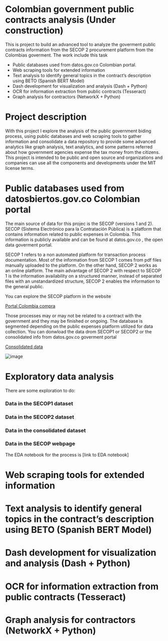 # Colombian government public contracts analysis (Under construction)

This is project to build an advanced tool to analyze the goverment public contracts information from the SECOP 2 procurement platform from the Colombias goverment. The work include this task

 - Public databases used from datos.gov.co Colombian portal.
 - Web scraping tools for extended information
 - Text analysis to identify general topics in the contract’s description using BETO (Spanish BERT Model) 
 - Dash development for visualization and analysis (Dash + Python)
 - OCR for information extraction from public contracts (Tesseract)
 - Graph analysis for contractors (NetworkX + Python)

# Project description

With this project I explore the analysis of the public government biding process, using public databases and web scraping tools to gather information and consolidate a data repository to provide some advanced analytics like graph analysis, text analytics, and some patterns referred about how government agencies expense the tax money from the citizens. This project is intended to be public and open source and organizations and companies can use all the components and developments under the MIT license terms.

# Public databases used from datosbiertos.gov.co Colombian portal

The main source of data for this projec is the SECOP (versions 1 and 2). SECOP (Sistema Electrónico para la Contratación Pública) is a platform that contains information related to public expenses in Colombia. This information is publicly available and can be found at datos.gov.co , the open data goverment portal.

SECOP 1 refers to a non automated platform for transaction process documentation. Most of the information from SECOP 1 comes from pdf files manually uploaded to the platform. On the other hand, SECOP 2 works as an online platform. The main advantage of SECOP 2 with respect to SECOP 1 is the information availability on a structured manner, instead of separated files with an unstandardized structure, SECOP 2 enables the information to the general public.

You can explore the SECOP platform in the website

[Portal Colombia compra](https://colombiacompra.gov.co/)

Those processes may or may not be related to a contract with the government and they may be finished or ongoing. The database is segmented depending on the public expenses platform utilized for data collection. You can donwload the data drom SECOP1 or SECOP2 or the consolidated info from datos.gov.co goverment portal 

 [Consolidated data](https://www.datos.gov.co/Gastos-Gubernamentales/SECOP-Integrado/rpmr-utcd)

![image](https://user-images.githubusercontent.com/33405407/124367544-f0a51100-dc0c-11eb-846a-e1fb7db5db0e.png)


# Exploratory data analysis

There are some exploration to do:

###  Data in the SECOP1 dataset

###  Data in the SECOP2 dataset

###  Data in the consolidated dataset

###  Data in the SECOP webpage

The EDA notebook for the process is [link to EDA notebook]


# Web scraping tools for extended information
 


# Text analysis to identify general topics in the contract’s description using BETO (Spanish BERT Model) 
 
 
 
# Dash development for visualization and analysis (Dash + Python)
 
 
 
# OCR for information extraction from public contracts (Tesseract)
 
 
 
 # Graph analysis for contractors (NetworkX + Python)
